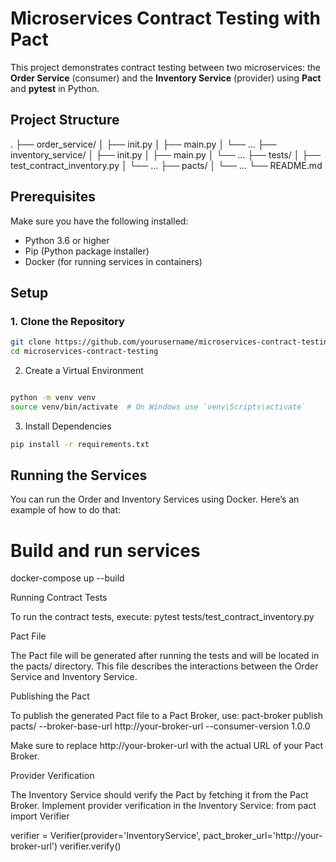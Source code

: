 # Microservices Contract Testing with Pact

This project demonstrates contract testing between two microservices: the **Order Service** (consumer) and the **Inventory Service** (provider) using **Pact** and **pytest** in Python.

## Project Structure
.
├── order_service/
│   ├── init.py
│   ├── main.py
│   └── …
├── inventory_service/
│   ├── init.py
│   ├── main.py
│   └── …
├── tests/
│   ├── test_contract_inventory.py
│   └── …
├── pacts/
│   └── …
└── README.md

## Prerequisites

Make sure you have the following installed:

- Python 3.6 or higher
- Pip (Python package installer)
- Docker (for running services in containers)

## Setup

### 1. Clone the Repository

```bash
git clone https://github.com/yourusername/microservices-contract-testing.git
cd microservices-contract-testing
```

2. Create a Virtual Environment
```bash

python -m venv venv
source venv/bin/activate  # On Windows use `venv\Scripts\activate`
```

3. Install Dependencies
```bash
pip install -r requirements.txt
```
## Running the Services

You can run the Order and Inventory Services using Docker. Here’s an example of how to do that:

# Build and run services
docker-compose up --build

Running Contract Tests

To run the contract tests, execute:
pytest tests/test_contract_inventory.py

Pact File

The Pact file will be generated after running the tests and will be located in the pacts/ directory. This file describes the interactions between the Order Service and Inventory Service.

Publishing the Pact

To publish the generated Pact file to a Pact Broker, use:
pact-broker publish pacts/ --broker-base-url http://your-broker-url --consumer-version 1.0.0

Make sure to replace http://your-broker-url with the actual URL of your Pact Broker.

Provider Verification

The Inventory Service should verify the Pact by fetching it from the Pact Broker. Implement provider verification in the Inventory Service:
from pact import Verifier

verifier = Verifier(provider='InventoryService', pact_broker_url='http://your-broker-url')
verifier.verify()
